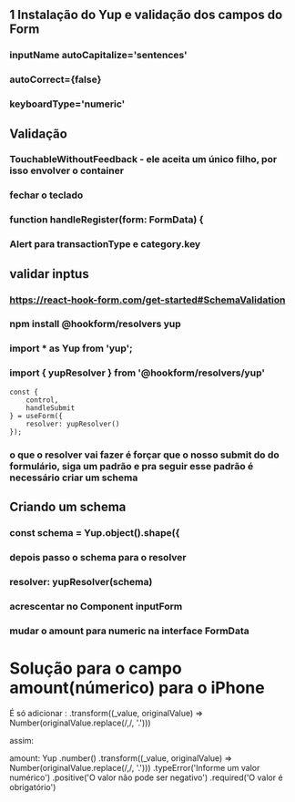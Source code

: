 ## 1 Instalação do Yup e validação dos campos do Form
### inputName    autoCapitalize='sentences' 
###        autoCorrect={false}
###        keyboardType='numeric' 

## Validação
### TouchableWithoutFeedback - ele aceita um único filho, por isso envolver o container
###  <TouchableWithoutFeedback onPress={Keyboard.dismiss}> fechar o teclado
###
###    function handleRegister(form: FormData) {
### Alert para transactionType e category.key

## validar inptus
### https://react-hook-form.com/get-started#SchemaValidation
### npm install @hookform/resolvers yup
### import * as Yup from 'yup';
### import { yupResolver }  from '@hookform/resolvers/yup'

    const {
        control,
        handleSubmit
    } = useForm({
        resolver: yupResolver()
    });
### o que o resolver vai fazer é forçar que o nosso submit do do formulário, siga um padrão e pra seguir esse padrão é necessário criar um schema
## Criando um schema
### const schema = Yup.object().shape({
### depois passo o schema para o resolver
###        resolver: yupResolver(schema)
### acrescentar no Component inputForm 
### mudar o amount para numeric na interface FormData

# Solução para o campo amount(númerico) para o iPhone
É só adicionar :
.transform((_value, originalValue) => Number(originalValue.replace(/,/, '.')))

assim:

amount: Yup
    .number()
    .transform((_value, originalValue) => Number(originalValue.replace(/,/, '.')))
    .typeError('Informe um valor numérico')
    .positive('O valor não pode ser negativo')
    .required('O valor é obrigatório')

    
